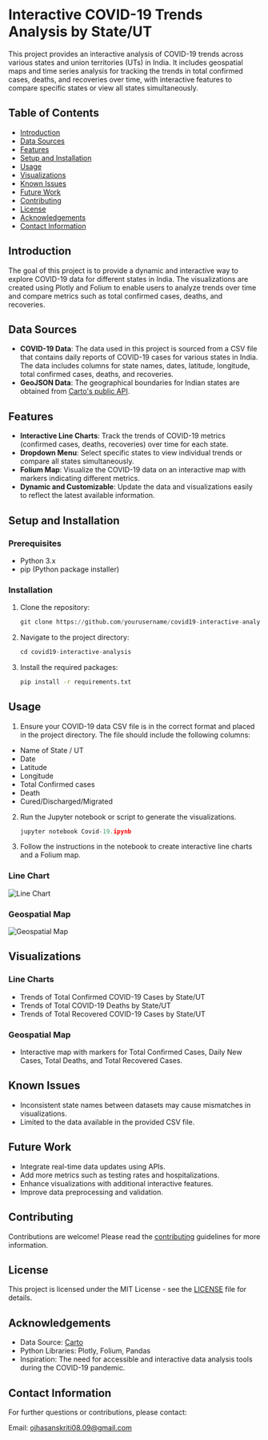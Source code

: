 # Interactive COVID-19 Trends Analysis by State/UT

This project provides an interactive analysis of COVID-19 trends across various states and union territories (UTs) in India. It includes geospatial maps and time series analysis for tracking the trends in total confirmed cases, deaths, and recoveries over time, with interactive features to compare specific states or view all states simultaneously.

## Table of Contents

- [Introduction](#introduction)
- [Data Sources](#data-sources)
- [Features](#features)
- [Setup and Installation](#setup-and-installation)
- [Usage](#usage)
- [Visualizations](#visualizations)
- [Known Issues](#known-issues)
- [Future Work](#future-work)
- [Contributing](#contributing)
- [License](#license)
- [Acknowledgements](#acknowledgements)
- [Contact Information](#contact-information)

## Introduction

The goal of this project is to provide a dynamic and interactive way to explore COVID-19 data for different states in India. The visualizations are created using Plotly and Folium to enable users to analyze trends over time and compare metrics such as total confirmed cases, deaths, and recoveries.

## Data Sources

- **COVID-19 Data**: The data used in this project is sourced from a CSV file that contains daily reports of COVID-19 cases for various states in India. The data includes columns for state names, dates, latitude, longitude, total confirmed cases, deaths, and recoveries.
- **GeoJSON Data**: The geographical boundaries for Indian states are obtained from [Carto's public API](https://un-mapped.carto.com).

## Features

- **Interactive Line Charts**: Track the trends of COVID-19 metrics (confirmed cases, deaths, recoveries) over time for each state.
- **Dropdown Menu**: Select specific states to view individual trends or compare all states simultaneously.
- **Folium Map**: Visualize the COVID-19 data on an interactive map with markers indicating different metrics.
- **Dynamic and Customizable**: Update the data and visualizations easily to reflect the latest available information.

## Setup and Installation

### Prerequisites

- Python 3.x
- pip (Python package installer)

### Installation

1. Clone the repository:

   ```python
   git clone https://github.com/yourusername/covid19-interactive-analysis.git
   ```
2. Navigate to the project directory:

    ```python
    cd covid19-interactive-analysis
    ```
3. Install the required packages:

    ```bash
    pip install -r requirements.txt
    ```
## Usage
1. Ensure your COVID-19 data CSV file is in the correct format and placed in the project directory. The file should include the following columns:

- Name of State / UT
- Date
- Latitude
- Longitude
- Total Confirmed cases
- Death
- Cured/Discharged/Migrated

2. Run the Jupyter notebook or script to generate the visualizations.

    ```python
    jupyter notebook Covid-19.ipynb
    ```

3. Follow the instructions in the notebook to create interactive line charts and a Folium map.

### Line Chart
![Line Chart](Covid19-Interactive-Analysis\Line.png)
### Geospatial Map
![Geospatial Map](Covid19-Interactive-Analysis\Folium.png)

## Visualizations
### Line Charts
- Trends of Total Confirmed COVID-19 Cases by State/UT
- Trends of Total COVID-19 Deaths by State/UT
- Trends of Total Recovered COVID-19 Cases by State/UT

### Geospatial Map
- Interactive map with markers for Total Confirmed Cases, Daily New Cases, Total Deaths, and Total Recovered Cases.

## Known Issues
- Inconsistent state names between datasets may cause mismatches in visualizations.
- Limited to the data available in the provided CSV file.
## Future Work
- Integrate real-time data updates using APIs.
- Add more metrics such as testing rates and hospitalizations.
- Enhance visualizations with additional interactive features.
- Improve data preprocessing and validation.
## Contributing
Contributions are welcome! Please read the [contributing](#contributing) guidelines for more information.

## License
This project is licensed under the MIT License - see the [LICENSE](#license) file for details.

## Acknowledgements
- Data Source: [Carto](https://un-mapped.carto.com)
- Python Libraries: Plotly, Folium, Pandas
- Inspiration: The need for accessible and interactive data analysis tools during the COVID-19 pandemic.

## Contact Information
For further questions or contributions, please contact:

Email: [ojhasanskriti08.09@gmail.com](mailto:ojhasanskriti08.09@gmail.com)